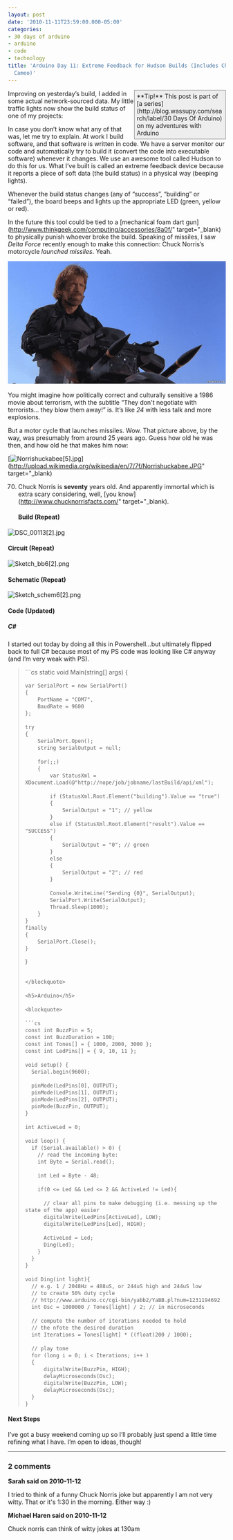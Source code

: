 ```yaml
---
layout: post
date: '2010-11-11T23:59:00.000-05:00'
categories:
- 30 days of arduino
- arduino
- code
- technology
title: 'Arduino Day 11: Extreme Feedback for Hudson Builds (Includes Chuck Norris
  Cameo)'
---
```


<div style="border-bottom: #888 1px solid; border-left: #888 1px solid; padding-bottom: 5px; background-color: #eee; margin: 0px auto; padding-left: 5px; width: 200px; padding-right: 5px; float: right; border-top: #888 1px solid; border-right: #888 1px solid; padding-top: 5px;">**Tip!** This post is part of [a series](http://blog.wassupy.com/search/label/30 Days Of Arduino) on my adventures with Arduino</div>

Improving on yesterday’s build, I added in some actual network-sourced data. My little traffic lights now show the build status of one of my projects:  



In case you don’t know what any of that was, let me try to explain. At work I build software, and that software is written in code. We have a server monitor our code and automatically try to build it (convert the code into executable software) whenever it changes. We use an awesome tool called Hudson to do this for us. What I’ve built is called an extreme feedback device because it reports a piece of soft data (the build status) in a physical way (beeping lights).

Whenever the build status changes (any of “success”, “building” or “failed”), the board beeps and lights up the appropriate LED (green, yellow or red).

In the future this tool could be tied to a [mechanical foam dart gun](http://www.thinkgeek.com/computing/accessories/8a0f/" target="_blank) to physically punish whoever broke the build. Speaking of missiles, I saw *Delta Force* recently enough to make this connection: Chuck Norris’s motorcycle *launched missiles*. Yeah.

![chuck-norris-delta-force.jpg](/assets/2010/chuck-norris-delta-force.jpg)

You might imagine how politically correct and culturally sensitive a 1986 movie about terrorism, with the subtitle “They don't negotiate with terrorists... they blow them away!” is. It’s like *24* with less talk and more explosions.

But a motor cycle that launches missiles. Wow. That picture above, by the way, was presumably from around 25 years ago. Guess how old he was then, and how old he that makes him now:

[![Norrishuckabee[5].jpg](/assets/2010/Norrishuckabee[5].jpg)](http://upload.wikimedia.org/wikipedia/en/7/7f/Norrishuckabee.JPG" target="_blank)

70. Chuck Norris is **seventy** years old. And apparently immortal which is extra scary considering, well, [you know](http://www.chucknorrisfacts.com/" target="_blank).  <h4>Build (Repeat)</h4>

![DSC_00113[2].jpg](/assets/2010/DSC_00113[2].jpg)  <h4>Circuit (Repeat)</h4>

![Sketch_bb6[2].png](/assets/2010/Sketch_bb6[2].png)  <h4>Schematic (Repeat)</h4>

![Sketch_schem6[2].png](/assets/2010/Sketch_schem6[2].png)  <h4>Code (Updated)</h4>  <h5>C#</h5>

I started out today by doing all this in Powershell...but ultimately flipped back to full C# because most of my PS code was looking like C# anyway (and I’m very weak with PS).
<blockquote>   
```cs
static void Main(string[] args)
{

    var SerialPort = new SerialPort()
    {
        PortName = "COM7",
        BaudRate = 9600
    };

    try
    {
        SerialPort.Open();
        string SerialOutput = null;

        for(;;)
        {
            var StatusXml = XDocument.Load(@"http://nope/job/jobname/lastBuild/api/xml");

            if (StatusXml.Root.Element("building").Value == "true")
            {
                SerialOutput = "1"; // yellow
            }
            else if (StatusXml.Root.Element("result").Value == "SUCCESS")
            {
                SerialOutput = "0"; // green
            }
            else
            {
                SerialOutput = "2"; // red
            }

            Console.WriteLine("Sending {0}", SerialOutput);
            SerialPort.Write(SerialOutput);
            Thread.Sleep(1000);
        }
    }
    finally
    {
        SerialPort.Close();
    }
}
```

</blockquote>

<h5>Arduino</h5>

<blockquote>
  
```cs
const int BuzzPin = 5;
const int BuzzDuration = 100; 
const int Tones[] = { 1000, 2000, 3000 };
const int LedPins[] = { 9, 10, 11 };

void setup() {
  Serial.begin(9600);

  pinMode(LedPins[0], OUTPUT);    
  pinMode(LedPins[1], OUTPUT);    
  pinMode(LedPins[2], OUTPUT);    
  pinMode(BuzzPin, OUTPUT);
}

int ActiveLed = 0;

void loop() {
  if (Serial.available() > 0) {
    // read the incoming byte:
    int Byte = Serial.read();
    
    int Led = Byte - 48;
    
    if(0 <= Led && Led <= 2 && ActiveLed != Led){

      // clear all pins to make debugging (i.e. messing up the state of the app) easier
      digitalWrite(LedPins[ActiveLed], LOW);
      digitalWrite(LedPins[Led], HIGH);
      
      ActiveLed = Led;
      Ding(Led);
    }
  }
}

void Ding(int light){
  // e.g. 1 / 2048Hz = 488uS, or 244uS high and 244uS low
  // to create 50% duty cycle
  // http://www.arduino.cc/cgi-bin/yabb2/YaBB.pl?num=1231194692
  int Osc = 1000000 / Tones[light] / 2; // in microseconds
  
  // compute the number of iterations needed to hold
  // the nfote the desired duration
  int Iterations = Tones[light] * ((float)200 / 1000);
  
  // play tone
  for (long i = 0; i < Iterations; i++ )
  {
      digitalWrite(BuzzPin, HIGH);
      delayMicroseconds(Osc);
      digitalWrite(BuzzPin, LOW);
      delayMicroseconds(Osc);
  }  
}
```

</blockquote>

<h4>Next Steps</h4>


I’ve got a busy weekend coming up so I’ll probably just spend a little time refining what I have. I’m open to ideas, though!

---

### 2 comments

**Sarah said on 2010-11-12**

I tried to think of a funny Chuck Norris joke but apparently I am not very witty.  That or it's 1:30 in the morning.  Either way :)

**Michael Haren said on 2010-11-12**

Chuck norris can think of witty jokes at 130am

